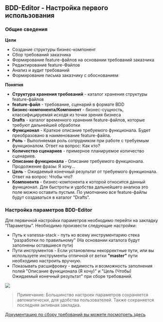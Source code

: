 ## BDD-Editor - Настройка первого использования

### Общие сведения

**Цели**

  * Создание структуры бизнес-компонент
  * Сбор требований заказчика
  * Формирование feature-файлов на основании требований заказчика
  * Редактирование feature-Файлов
  * Анализ и аудит требований
  * Формирование письма заказчику с обоснованием
  
**Понятия**
 
  * **Структура хранения требований** - каталог хранения структуры feature-файлов
  * **feature-файл** - требование, сценарий в формате BDD
  * **Бизнес-компонента/Компонент** - бизнес-сущность, классифицируемая исходя из точки зрения бизнеса
  * **Drafts** - каталог временного хранения feature-файлов, которые требуют дальнейшей обработки
  * **Функционал** - Краткое описание требуемого функционала. Будет преобразовано в наименование feature-файла.
  * **Роль** - Выполняемая роль сотрудником при работе с требуемым функционалом. Ответ на вопрос: Как кто?
  * **Количество сценариев** - примерное планируемое количество сценариев. 
  * **Описание функционала** - Описание требуемого функционала. Продолжение фразы: Я хочу...
  * **Цель** - Ожидаемый конечный результат от требуемого функционала. Ответ на вопрос: Чтобы что?
  * **Компонента** - бизнес-компонента к которой относится данный функционал. Для быстроты и удобства дальнейшего анализа это поле можно оставить пустым. По умолчанию все feature-файлы будут создаваться в каталог "Drafts".  


### Настройка параметров BDD-Editor

Для первичной настройки параметров необходимо перейти на закладку "Параметры".
Необходимо произвести следующие настройки:

  * Путь к vanessa-stack - путь ко всему инструментарию стека "разработки по правильному" (На основании каталога будут заполнены оставшиеся пути)
  * Пути инструментов - Если установлены некорректные пути, или вы используете инструменты отличной от ветки **"master"** пути необходимо настроить вручную.
  * Показывать расшифровку - видимость и возможность заполнения полей "Описание функционала (Я хочу)" и "Цель (Чтобы) Ожидаемый конечный результат" при сборе требований.

![](https://github.com/silverbulleters/vanessa-bdd-editor/blob/develop/doc/Images/%D0%9F%D0%B0%D1%80%D0%B0%D0%BC%D0%B5%D1%82%D1%80%D1%8B.png) 
  
> Примечание: Большинство настроек параметров сохраняется автоматически, для удобства пользователей. Также сохраняется последняя активная закладка.  

[Документацию по сбору требований вы можете посмотреть здесь](https://github.com/silverbulleters/vanessa-services/blob/master/ru-RU/bdd-editor/Settings.md)
